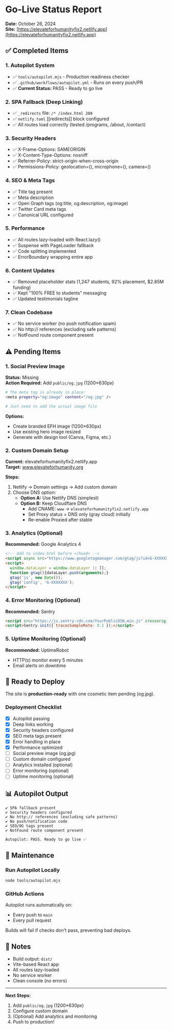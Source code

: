 # Go-Live Status Report

**Date:** October 26, 2024  
**Site:** [https://elevateforhumanityfix2.netlify.app](https://elevateforhumanityfix2.netlify.app)

## ✅ Completed Items

### 1. Autopilot System
- ✅ `tools/autopilot.mjs` - Production readiness checker
- ✅ `.github/workflows/autopilot.yml` - Runs on every push/PR
- ✅ **Current Status:** PASS - Ready to go live

### 2. SPA Fallback (Deep Linking)
- ✅ `_redirects` file: `/* /index.html 200`
- ✅ `netlify.toml` [[redirects]] block configured
- ✅ All routes load correctly (tested /programs, /about, /contact)

### 3. Security Headers
- ✅ X-Frame-Options: SAMEORIGIN
- ✅ X-Content-Type-Options: nosniff
- ✅ Referrer-Policy: strict-origin-when-cross-origin
- ✅ Permissions-Policy: geolocation=(), microphone=(), camera=()

### 4. SEO & Meta Tags
- ✅ Title tag present
- ✅ Meta description
- ✅ Open Graph tags (og:title, og:description, og:image)
- ✅ Twitter Card meta tags
- ✅ Canonical URL configured

### 5. Performance
- ✅ All routes lazy-loaded with React.lazy()
- ✅ Suspense with PageLoader fallback
- ✅ Code splitting implemented
- ✅ ErrorBoundary wrapping entire app

### 6. Content Updates
- ✅ Removed placeholder stats (1,247 students, 92% placement, $2.85M funding)
- ✅ Kept "100% FREE to students" messaging
- ✅ Updated testimonials tagline

### 7. Clean Codebase
- ✅ No service worker (no push notification spam)
- ✅ No http:// references (excluding safe patterns)
- ✅ NotFound route component present

## ⚠️ Pending Items

### 1. Social Preview Image
**Status:** Missing  
**Action Required:** Add `public/og.jpg` (1200×630px)

```bash
# The meta tag is already in place:
<meta property="og:image" content="/og.jpg" />

# Just need to add the actual image file
```

**Options:**
- Create branded EFH image (1200×630px)
- Use existing hero image resized
- Generate with design tool (Canva, Figma, etc.)

### 2. Custom Domain Setup
**Current:** elevateforhumanityfix2.netlify.app  
**Target:** www.elevateforhumanity.org

**Steps:**
1. Netlify → Domain settings → Add custom domain
2. Choose DNS option:
   - **Option A:** Use Netlify DNS (simplest)
   - **Option B:** Keep Cloudflare DNS
     - Add CNAME: `www` → `elevateforhumanityfix2.netlify.app`
     - Set Proxy status = DNS only (gray cloud) initially
     - Re-enable Proxied after stable

### 3. Analytics (Optional)
**Recommended:** Google Analytics 4

```html
<!-- Add to index.html before </head> -->
<script async src="https://www.googletagmanager.com/gtag/js?id=G-XXXXXXX"></script>
<script>
  window.dataLayer = window.dataLayer || [];
  function gtag(){dataLayer.push(arguments);}
  gtag('js', new Date());
  gtag('config', 'G-XXXXXXX');
</script>
```

### 4. Error Monitoring (Optional)
**Recommended:** Sentry

```html
<script src="https://js.sentry-cdn.com/YourPublicDSN.min.js" crossorigin="anonymous"></script>
<script>Sentry.init({ tracesSampleRate: 0.1 });</script>
```

### 5. Uptime Monitoring (Optional)
**Recommended:** UptimeRobot
- HTTP(s) monitor every 5 minutes
- Email alerts on downtime

## 🚀 Ready to Deploy

The site is **production-ready** with one cosmetic item pending (og.jpg).

### Deployment Checklist
- [x] Autopilot passing
- [x] Deep links working
- [x] Security headers configured
- [x] SEO meta tags present
- [x] Error handling in place
- [x] Performance optimized
- [ ] Social preview image (og.jpg)
- [ ] Custom domain configured
- [ ] Analytics installed (optional)
- [ ] Error monitoring (optional)
- [ ] Uptime monitoring (optional)

## 📊 Autopilot Output

```
✔ SPA fallback present
✔ Security headers configured
✔ No http:// references (excluding safe patterns)
✔ No push/notification code
✔ SEO/OG tags present
✔ NotFound route component present

Autopilot: PASS. Ready to go live ✅
```

## 🔧 Maintenance

### Run Autopilot Locally
```bash
node tools/autopilot.mjs
```

### GitHub Actions
Autopilot runs automatically on:
- Every push to `main`
- Every pull request

Builds will fail if checks don't pass, preventing bad deploys.

## 📝 Notes

- Build output: `dist/`
- Vite-based React app
- All routes lazy-loaded
- No service worker
- Clean console (no errors)

---

**Next Steps:**
1. Add `public/og.jpg` (1200×630px)
2. Configure custom domain
3. (Optional) Add analytics and monitoring
4. Push to production!
